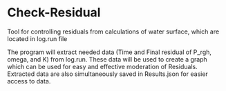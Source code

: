 # Check-Residual
Tool for controlling residuals from calculations of water surface, which are located in log.run file

The program will extract needed data (Time and Final residual of P_rgh, omega, and K) from log.run. These data will be used to create a graph which can be used for easy and effective moderation of Residuals. Extracted data are also simultaneously saved in Results.json for easier access to data.
